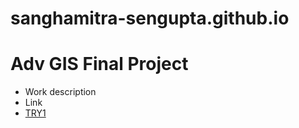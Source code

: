 # sanghamitra-sengupta.github.io
## 
# Adv GIS Final Project
- Work description
- Link
- [TRY1](https://github.com/sanghamitra-sengupta/test1.git)
